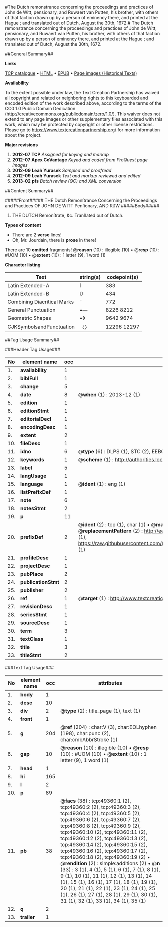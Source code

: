#The Dutch remonstrance concerning the proceedings and practices of John de Witt, pensionary, and Ruwaert van Putten, his brother, with others of that faction drawn up by a person of eminency there, and printed at the Hague ; and translated out of Dutch, August the 30th, 1672.#
The Dutch remonstrance concerning the proceedings and practices of John de Witt, pensionary, and Ruwaert van Putten, his brother, with others of that faction drawn up by a person of eminency there, and printed at the Hague ; and translated out of Dutch, August the 30th, 1672.

##General Summary##

**Links**

[TCP catalogue](http://www.ota.ox.ac.uk/tcp/)  • 
[HTML](http://tei.it.ox.ac.uk/tcp/Texts-HTML/free/A37/A37097.html)  • 
[EPUB](http://tei.it.ox.ac.uk/tcp/Texts-EPUB/free/A37/A37097.epub) • 
[Page images (Historical Texts)](https://historicaltexts.jisc.ac.uk/eebo-11799909e)

**Availability**

To the extent possible under law, the Text Creation Partnership has waived all copyright and related or neighboring rights to this keyboarded and encoded edition of the work described above, according to the terms of the CC0 1.0 Public Domain Dedication (http://creativecommons.org/publicdomain/zero/1.0/). This waiver does not extend to any page images or other supplementary files associated with this work, which may be protected by copyright or other license restrictions. Please go to https://www.textcreationpartnership.org/ for more information about the project.

**Major revisions**

1. __2012-07__ __TCP__ *Assigned for keying and markup*
1. __2012-07__ __Apex CoVantage__ *Keyed and coded from ProQuest page images*
1. __2012-09__ __Leah Yurasek__ *Sampled and proofread*
1. __2012-09__ __Leah Yurasek__ *Text and markup reviewed and edited*
1. __2013-02__ __pfs__ *Batch review (QC) and XML conversion*

##Content Summary##

#####Front#####
 THE Dutch Remonſtrance Concerning the Proceedings and Practices OF JOHN DE WITT Penſionary, AND RƲW
#####Body#####

1. THE DUTCH Remonſtrate, &c. Tranſlated out of Dutch.

**Types of content**

  * There are 2 **verse** lines!
  * Oh, Mr. Jourdain, there is **prose** in there!

There are 10 **omitted** fragments! 
 @__reason__ (10) : illegible (10)  •  @__resp__ (10) : #UOM (10)  •  @__extent__ (10) : 1 letter (9), 1 word (1)

**Character listing**


|Text|string(s)|codepoint(s)|
|---|---|---|
|Latin Extended-A|ſ|383|
|Latin Extended-B|Ʋ|434|
|Combining             Diacritical Marks|̄|772|
|General Punctuation|•—|8226 8212|
|Geometric Shapes|▪◊|9642 9674|
|CJKSymbolsandPunctuation|〈〉|12296 12297|

##Tag Usage Summary##

###Header Tag Usage###

|No|element name|occ|attributes|
|---|---|---|---|
|1.|__availability__|1||
|2.|__biblFull__|1||
|3.|__change__|5||
|4.|__date__|8| @__when__ (1) : 2013-12 (1)|
|5.|__edition__|1||
|6.|__editionStmt__|1||
|7.|__editorialDecl__|1||
|8.|__encodingDesc__|1||
|9.|__extent__|2||
|10.|__fileDesc__|1||
|11.|__idno__|6| @__type__ (6) : DLPS (1), STC (2), EEBO-CITATION (1), OCLC (1), VID (1)|
|12.|__keywords__|1| @__scheme__ (1) : http://authorities.loc.gov/ (1)|
|13.|__label__|5||
|14.|__langUsage__|1||
|15.|__language__|1| @__ident__ (1) : eng (1)|
|16.|__listPrefixDef__|1||
|17.|__note__|6||
|18.|__notesStmt__|2||
|19.|__p__|11||
|20.|__prefixDef__|2| @__ident__ (2) : tcp (1), char (1)  •  @__matchPattern__ (2) : ([0-9\-]+):([0-9IVX]+) (1), (.+) (1)  •  @__replacementPattern__ (2) : http://eebo.chadwyck.com/downloadtiff?vid=$1&page=$2 (1), https://raw.githubusercontent.com/textcreationpartnership/Texts/master/tcpchars.xml#$1 (1)|
|21.|__profileDesc__|1||
|22.|__projectDesc__|1||
|23.|__pubPlace__|2||
|24.|__publicationStmt__|2||
|25.|__publisher__|2||
|26.|__ref__|1| @__target__ (1) : http://www.textcreationpartnership.org/docs/. (1)|
|27.|__revisionDesc__|1||
|28.|__seriesStmt__|1||
|29.|__sourceDesc__|1||
|30.|__term__|3||
|31.|__textClass__|1||
|32.|__title__|3||
|33.|__titleStmt__|2||


###Text Tag Usage###

|No|element name|occ|attributes|
|---|---|---|---|
|1.|__body__|1||
|2.|__desc__|10||
|3.|__div__|2| @__type__ (2) : title_page (1), text (1)|
|4.|__front__|1||
|5.|__g__|204| @__ref__ (204) : char:V (3), char:EOLhyphen (198), char:punc (2), char:cmbAbbrStroke (1)|
|6.|__gap__|10| @__reason__ (10) : illegible (10)  •  @__resp__ (10) : #UOM (10)  •  @__extent__ (10) : 1 letter (9), 1 word (1)|
|7.|__head__|1||
|8.|__hi__|165||
|9.|__l__|2||
|10.|__p__|89||
|11.|__pb__|38| @__facs__ (38) : tcp:49360:1 (2), tcp:49360:2 (2), tcp:49360:3 (2), tcp:49360:4 (2), tcp:49360:5 (2), tcp:49360:6 (2), tcp:49360:7 (2), tcp:49360:8 (2), tcp:49360:9 (2), tcp:49360:10 (2), tcp:49360:11 (2), tcp:49360:12 (2), tcp:49360:13 (2), tcp:49360:14 (2), tcp:49360:15 (2), tcp:49360:16 (2), tcp:49360:17 (2), tcp:49360:18 (2), tcp:49360:19 (2)  •  @__rendition__ (2) : simple:additions (2)  •  @__n__ (33) : 3 (1), 4 (1), 5 (1), 6 (1), 7 (1), 8 (1), 9 (1), 10 (1), 11 (1), 12 (1), 13 (1), 14 (1), 15 (1), 16 (1), 17 (1), 18 (1), 19 (1), 20 (1), 21 (1), 22 (1), 23 (1), 24 (1), 25 (1), 26 (1), 27 (1), 28 (1), 29 (1), 30 (1), 31 (1), 32 (1), 33 (1), 34 (1), 35 (1)|
|12.|__q__|2||
|13.|__trailer__|1||
